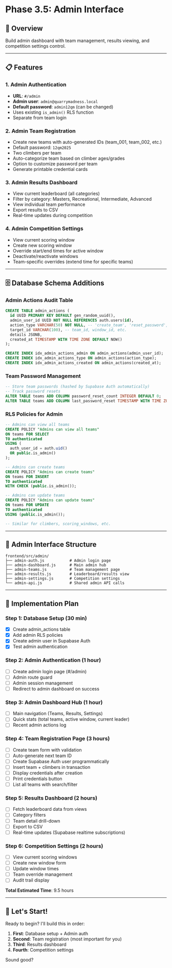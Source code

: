 # Phase 3.5: Admin Interface

## 🎯 Overview
Build admin dashboard with team management, results viewing, and competition settings control.

---

## 📋 Features

### 1. Admin Authentication
- **URL**: `#/admin`
- **Admin user**: `admin@quarrymadness.local`
- **Default password**: `admin12qm` (can be changed)
- Uses existing `is_admin()` RLS function
- Separate from team login

### 2. Admin Team Registration
- Create new teams with auto-generated IDs (team_001, team_002, etc.)
- Default password: `12qm2025`
- Two climbers per team
- Auto-categorize team based on climber ages/grades
- Option to customize password per team
- Generate printable credential cards

### 3. Admin Results Dashboard
- View current leaderboard (all categories)
- Filter by category: Masters, Recreational, Intermediate, Advanced
- View individual team performance
- Export results to CSV
- Real-time updates during competition

### 4. Admin Competition Settings
- View current scoring window
- Create new scoring window
- Override start/end times for active window
- Deactivate/reactivate windows
- Team-specific overrides (extend time for specific teams)

---

## 🗄️ Database Schema Additions

### Admin Actions Audit Table
```sql
CREATE TABLE admin_actions (
  id UUID PRIMARY KEY DEFAULT gen_random_uuid(),
  admin_user_id UUID NOT NULL REFERENCES auth.users(id),
  action_type VARCHAR(50) NOT NULL, -- 'create_team', 'reset_password', 'update_window', etc.
  target_id VARCHAR(100), -- team_id, window_id, etc.
  details JSONB,
  created_at TIMESTAMP WITH TIME ZONE DEFAULT NOW()
);

CREATE INDEX idx_admin_actions_admin ON admin_actions(admin_user_id);
CREATE INDEX idx_admin_actions_type ON admin_actions(action_type);
CREATE INDEX idx_admin_actions_created ON admin_actions(created_at);
```

### Team Password Management
```sql
-- Store team passwords (hashed by Supabase Auth automatically)
-- Track password resets
ALTER TABLE teams ADD COLUMN password_reset_count INTEGER DEFAULT 0;
ALTER TABLE teams ADD COLUMN last_password_reset TIMESTAMP WITH TIME ZONE;
```

### RLS Policies for Admin
```sql
-- Admins can view all teams
CREATE POLICY "Admins can view all teams"
ON teams FOR SELECT
TO authenticated
USING (
  auth_user_id = auth.uid()
  OR public.is_admin()
);

-- Admins can create teams
CREATE POLICY "Admins can create teams"
ON teams FOR INSERT
TO authenticated
WITH CHECK (public.is_admin());

-- Admins can update teams
CREATE POLICY "Admins can update teams"
ON teams FOR UPDATE
TO authenticated
USING (public.is_admin());

-- Similar for climbers, scoring_windows, etc.
```

---

## 🎨 Admin Interface Structure

```
frontend/src/admin/
├── admin-auth.js           # Admin login page
├── admin-dashboard.js      # Main admin hub
├── admin-teams.js          # Team management page
├── admin-results.js        # Leaderboard/results view
├── admin-settings.js       # Competition settings
└── admin-api.js            # Shared admin API calls
```

---

## 🔧 Implementation Plan

### Step 1: Database Setup (30 min)
- [x] Create admin_actions table
- [x] Add admin RLS policies
- [x] Create admin user in Supabase Auth
- [x] Test admin authentication

### Step 2: Admin Authentication (1 hour)
- [ ] Create admin login page (#/admin)
- [ ] Admin route guard
- [ ] Admin session management
- [ ] Redirect to admin dashboard on success

### Step 3: Admin Dashboard Hub (1 hour)
- [ ] Main navigation (Teams, Results, Settings)
- [ ] Quick stats (total teams, active window, current leader)
- [ ] Recent admin actions log

### Step 4: Team Registration Page (3 hours)
- [ ] Create team form with validation
- [ ] Auto-generate next team ID
- [ ] Create Supabase Auth user programmatically
- [ ] Insert team + climbers in transaction
- [ ] Display credentials after creation
- [ ] Print credentials button
- [ ] List all teams with search/filter

### Step 5: Results Dashboard (2 hours)
- [ ] Fetch leaderboard data from views
- [ ] Category filters
- [ ] Team detail drill-down
- [ ] Export to CSV
- [ ] Real-time updates (Supabase realtime subscriptions)

### Step 6: Competition Settings (2 hours)
- [ ] View current scoring windows
- [ ] Create new window form
- [ ] Update window times
- [ ] Team override management
- [ ] Audit trail display

**Total Estimated Time**: 9.5 hours

---

## 🚀 Let's Start!

Ready to begin? I'll build this in order:

1. **First**: Database setup + Admin auth
2. **Second**: Team registration (most important for you)
3. **Third**: Results dashboard
4. **Fourth**: Competition settings

Sound good?
